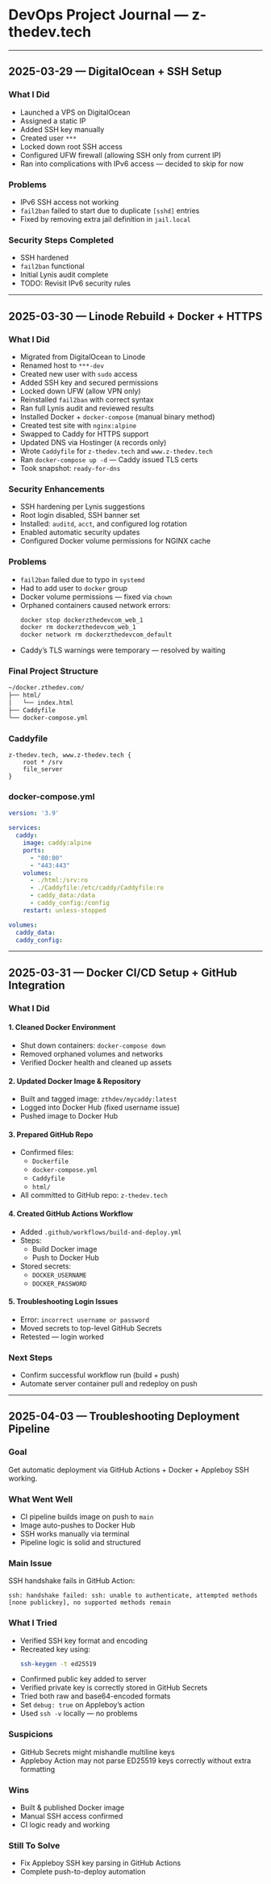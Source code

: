 # DevOps Project Journal — z-thedev.tech

---

## 2025-03-29 — DigitalOcean + SSH Setup

### What I Did
- Launched a VPS on DigitalOcean
- Assigned a static IP
- Added SSH key manually
- Created user `***`
- Locked down root SSH access
- Configured UFW firewall (allowing SSH only from current IP)
- Ran into complications with IPv6 access — decided to skip for now

### Problems
- IPv6 SSH access not working
- `fail2ban` failed to start due to duplicate `[sshd]` entries
- Fixed by removing extra jail definition in `jail.local`

### Security Steps Completed
- SSH hardened
- `fail2ban` functional
- Initial Lynis audit complete
- TODO: Revisit IPv6 security rules

---

## 2025-03-30 — Linode Rebuild + Docker + HTTPS

### What I Did
- Migrated from DigitalOcean to Linode
- Renamed host to `***-dev`
- Created new user with `sudo` access
- Added SSH key and secured permissions
- Locked down UFW (allow VPN only)
- Reinstalled `fail2ban` with correct syntax
- Ran full Lynis audit and reviewed results
- Installed Docker + `docker-compose` (manual binary method)
- Created test site with `nginx:alpine`
- Swapped to Caddy for HTTPS support
- Updated DNS via Hostinger (`A` records only)
- Wrote `Caddyfile` for `z-thedev.tech` and `www.z-thedev.tech`
- Ran `docker-compose up -d` — Caddy issued TLS certs
- Took snapshot: `ready-for-dns`

### Security Enhancements
- SSH hardening per Lynis suggestions
- Root login disabled, SSH banner set
- Installed: `auditd`, `acct`, and configured log rotation
- Enabled automatic security updates
- Configured Docker volume permissions for NGINX cache

### Problems
- `fail2ban` failed due to typo in `systemd`
- Had to add user to `docker` group
- Docker volume permissions — fixed via `chown`
- Orphaned containers caused network errors:
  ```bash
  docker stop dockerzthedevcom_web_1
  docker rm dockerzthedevcom_web_1
  docker network rm dockerzthedevcom_default
  ```
- Caddy’s TLS warnings were temporary — resolved by waiting

### Final Project Structure
```bash
~/docker.zthedev.com/
├── html/
│   └── index.html
├── Caddyfile
└── docker-compose.yml
```

### Caddyfile
```caddyfile
z-thedev.tech, www.z-thedev.tech {
    root * /srv
    file_server
}
```

### docker-compose.yml
```yaml
version: '3.9'

services:
  caddy:
    image: caddy:alpine
    ports:
      - "80:80"
      - "443:443"
    volumes:
      - ./html:/srv:ro
      - ./Caddyfile:/etc/caddy/Caddyfile:ro
      - caddy_data:/data
      - caddy_config:/config
    restart: unless-stopped

volumes:
  caddy_data:
  caddy_config:
```

---

## 2025-03-31 — Docker CI/CD Setup + GitHub Integration

### What I Did

#### 1. Cleaned Docker Environment
- Shut down containers: `docker-compose down`
- Removed orphaned volumes and networks
- Verified Docker health and cleaned up assets

#### 2. Updated Docker Image & Repository
- Built and tagged image: `zthdev/mycaddy:latest`
- Logged into Docker Hub (fixed username issue)
- Pushed image to Docker Hub

#### 3. Prepared GitHub Repo
- Confirmed files:
  - `Dockerfile`
  - `docker-compose.yml`
  - `Caddyfile`
  - `html/`
- All committed to GitHub repo: `z-thedev.tech`

#### 4. Created GitHub Actions Workflow
- Added `.github/workflows/build-and-deploy.yml`
- Steps:
  - Build Docker image
  - Push to Docker Hub
- Stored secrets:
  - `DOCKER_USERNAME`
  - `DOCKER_PASSWORD`

#### 5. Troubleshooting Login Issues
- Error: `incorrect username or password`
- Moved secrets to top-level GitHub Secrets
- Retested — login worked

### Next Steps
- Confirm successful workflow run (build + push)
- Automate server container pull and redeploy on push

---

## 2025-04-03 — Troubleshooting Deployment Pipeline

### Goal
Get automatic deployment via GitHub Actions + Docker + Appleboy SSH working.

### What Went Well
- CI pipeline builds image on push to `main`
- Image auto-pushes to Docker Hub
- SSH works manually via terminal
- Pipeline logic is solid and structured

### Main Issue
SSH handshake fails in GitHub Action:
```text
ssh: handshake failed: ssh: unable to authenticate, attempted methods [none publickey], no supported methods remain
```

### What I Tried
- Verified SSH key format and encoding
- Recreated key using:
  ```bash
  ssh-keygen -t ed25519
  ```
- Confirmed public key added to server
- Verified private key is correctly stored in GitHub Secrets
- Tried both raw and base64-encoded formats
- Set `debug: true` on Appleboy’s action
- Used `ssh -v` locally — no problems

### Suspicions
- GitHub Secrets might mishandle multiline keys
- Appleboy Action may not parse ED25519 keys correctly without extra formatting

### Wins
- Built & published Docker image
- Manual SSH access confirmed
- CI logic ready and working

### Still To Solve
- Fix Appleboy SSH key parsing in GitHub Actions
- Complete push-to-deploy automation


